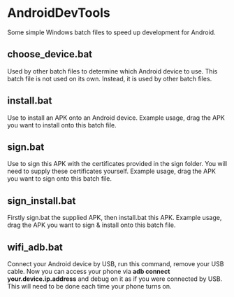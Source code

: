# AndroidDevTools
<p>Some simple Windows batch files to speed up development for Android.</p>

<h2>choose_device.bat</h2>
<p>Used by other batch files to determine which Android device to use. This batch file is not used on its own. Instead, it is used by other batch files.</p>

<h2>install.bat</h2>
<p>Use to install an APK onto an Android device. Example usage, drag the APK you want to install onto this batch file.</p>

<h2>sign.bat</h2>
<p>Use to sign this APK with the certificates provided in the sign folder. You will need to supply these certificates yourself. Example usage, drag the APK you want to sign onto this batch file.</p>

<h2>sign_install.bat</h2>
<p>Firstly sign.bat the supplied APK, then install.bat this APK. Example usage, drag the APK you want to sign & install onto this batch file.</p>

<h2>wifi_adb.bat</h2>
<p>Connect your Android device by USB, run this command, remove your USB cable. Now you can access your phone via <b>adb connect your.device.ip.address</b> and debug on it as if you were connected by USB. This will need to be done each time your phone turns on.</p>
